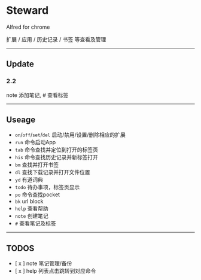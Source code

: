 Steward
===============

Alfred for chrome

扩展 / 应用 / 历史记录 / 书签 等查看及管理

---
## Update
### 2.2
note 添加笔记, # 查看标签

---
## Useage
+ `on`/`off`/`set`/`del` 启动/禁用/设置/删除相应的扩展
+ `run` 命令启动App
+ `tab` 命令查找并定位到打开的标签页
+ `his` 命令查找历史记录并新标签打开
+ `bm` 查找并打开书签
+ `dl` 查找下载记录并打开文件位置
+ `yd` 有道词典
+ `todo` 待办事项，标签页显示
+ `po` 命令查找pocket
+ `bk` url block
+ `help` 查看帮助
+ `note` 创建笔记
+ `#` 查看笔记及标签

---
## TODOS
- [ x ] note 笔记管理/备份
- [ x ] help 列表点击跳转到对应命令
